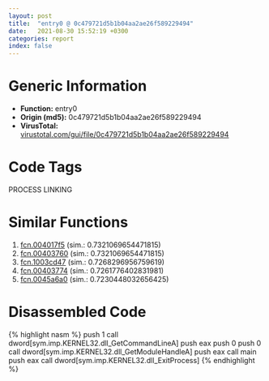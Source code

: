 ```yaml
---
layout: post
title:  "entry0 @ 0c479721d5b1b04aa2ae26f589229494"
date:   2021-08-30 15:52:19 +0300
categories: report
index: false
---
```


# Generic Information
- **Function:** entry0
- **Origin (md5):** 0c479721d5b1b04aa2ae26f589229494
- **VirusTotal:** [virustotal.com/gui/file/0c479721d5b1b04aa2ae26f589229494][virustotal_ref]

# Code Tags
<span class="tag" id="PROCESS">PROCESS</span>
<span class="tag" id="LINKING">LINKING</span>


# Similar Functions

1. [fcn.004017f5][similar_1_ref] (sim.: 0.7321069654471815)
2. [fcn.00403760][similar_2_ref] (sim.: 0.7321069654471815)
3. [fcn.1003cd47][similar_3_ref] (sim.: 0.7268296956759619)
4. [fcn.00403774][similar_4_ref] (sim.: 0.7261776402831981)
5. [fcn.0045a6a0][similar_5_ref] (sim.: 0.7230448032656425)


# Disassembled Code

{% highlight nasm %}
push 1
call dword[sym.imp.KERNEL32.dll_GetCommandLineA]
push eax
push 0
push 0
call dword[sym.imp.KERNEL32.dll_GetModuleHandleA]
push eax
call main
push eax
call dword[sym.imp.KERNEL32.dll_ExitProcess]
{% endhighlight %}


[similar_1_ref]: /report/fcn.004017f5@0c479721d5b1b04aa2ae26f589229494
[similar_2_ref]: /report/fcn.00403760@73677cb40830e94fbfb5483ff33e40b9
[similar_3_ref]: /report/fcn.1003cd47@a0ac129ff3ea4c0dfa9529c259a9502c
[similar_4_ref]: /report/fcn.00403774@73677cb40830e94fbfb5483ff33e40b9
[similar_5_ref]: /report/fcn.0045a6a0@18980bd3439a28c3ca084fb94b418e27
[virustotal_ref]: https://www.virustotal.com/gui/file/0c479721d5b1b04aa2ae26f589229494
